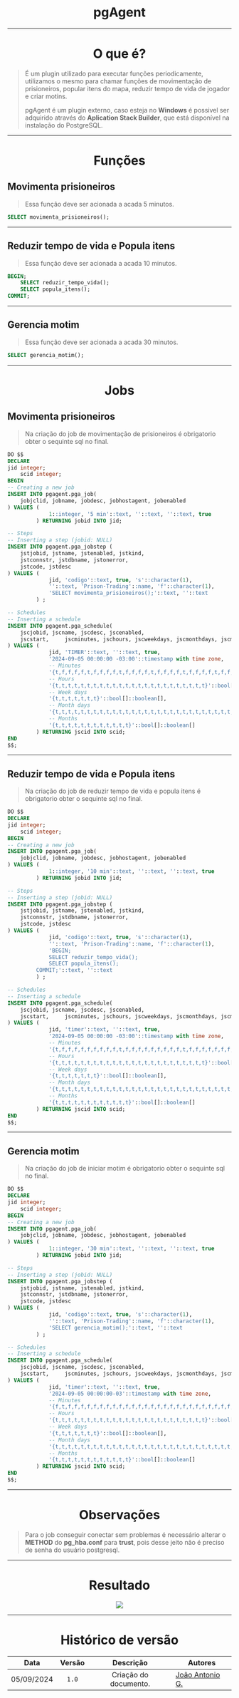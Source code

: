 <center>

# pgAgent

</center>

---

<CENTER>

# O que é?

</CENTER>

> É um plugin utilizado para executar funções periodicamente, utilizamos o mesmo para chamar funções de movimentação de prisioneiros,
> popular itens do mapa, reduzir tempo de vida de jogador e criar motins.
> 
> pgAgent é um plugin externo, caso esteja no **Windows** é possivel ser adquirido através do **Aplication Stack Builder**, que está disponível
> na instalação do PostgreSQL.

---

<center>

# Funções

</center>

## Movimenta prisioneiros

> Essa função deve ser acionada a acada 5 minutos.

````sql
SELECT movimenta_prisioneiros();
````

---

## Reduzir tempo de vida e Popula itens

> Essa função deve ser acionada a acada 10 minutos.

````sql
BEGIN;
    SELECT reduzir_tempo_vida();
    SELECT popula_itens();
COMMIT;
````

---

## Gerencia motim

> Essa função deve ser acionada a acada 30 minutos.

````sql
SELECT gerencia_motim();
````

---
<center>

# Jobs

</center>

## Movimenta prisioneiros

> Na criação do job de movimentação de prisioneiros é obrigatorio obter o sequinte sql no final.

````sql
DO $$
DECLARE
jid integer;
    scid integer;
BEGIN
-- Creating a new job
INSERT INTO pgagent.pga_job(
    jobjclid, jobname, jobdesc, jobhostagent, jobenabled
) VALUES (
             1::integer, '5 min'::text, ''::text, ''::text, true
         ) RETURNING jobid INTO jid;

-- Steps
-- Inserting a step (jobid: NULL)
INSERT INTO pgagent.pga_jobstep (
    jstjobid, jstname, jstenabled, jstkind,
    jstconnstr, jstdbname, jstonerror,
    jstcode, jstdesc
) VALUES (
             jid, 'codigo'::text, true, 's'::character(1),
             ''::text, 'Prison-Trading'::name, 'f'::character(1),
             'SELECT movimenta_prisioneiros();'::text, ''::text
         ) ;

-- Schedules
-- Inserting a schedule
INSERT INTO pgagent.pga_schedule(
    jscjobid, jscname, jscdesc, jscenabled,
    jscstart,     jscminutes, jschours, jscweekdays, jscmonthdays, jscmonths
) VALUES (
             jid, 'TIMER'::text, ''::text, true,
             '2024-09-05 00:00:00 -03:00'::timestamp with time zone,
             -- Minutes
             '{t,f,f,f,f,t,f,f,f,f,t,f,f,f,f,t,f,f,f,f,t,f,f,f,f,t,f,f,f,f,t,f,f,f,f,t,f,f,f,f,t,f,f,f,f,t,f,f,f,f,t,f,f,f,f,t,f,f,f,f}'::bool[]::boolean[],
             -- Hours
             '{t,t,t,t,t,t,t,t,t,t,t,t,t,t,t,t,t,t,t,t,t,t,t,t}'::bool[]::boolean[],
             -- Week days
             '{t,t,t,t,t,t,t}'::bool[]::boolean[],
             -- Month days
             '{t,t,t,t,t,t,t,t,t,t,t,t,t,t,t,t,t,t,t,t,t,t,t,t,t,t,t,t,t,t,t,t}'::bool[]::boolean[],
             -- Months
             '{t,t,t,t,t,t,t,t,t,t,t,t}'::bool[]::boolean[]
         ) RETURNING jscid INTO scid;
END
$$;
````

---

## Reduzir tempo de vida e Popula itens

> Na criação do job de reduzir tempo de vida e popula itens é obrigatorio obter o sequinte sql no final.

````sql
DO $$
DECLARE
jid integer;
    scid integer;
BEGIN
-- Creating a new job
INSERT INTO pgagent.pga_job(
    jobjclid, jobname, jobdesc, jobhostagent, jobenabled
) VALUES (
             1::integer, '10 min'::text, ''::text, ''::text, true
         ) RETURNING jobid INTO jid;

-- Steps
-- Inserting a step (jobid: NULL)
INSERT INTO pgagent.pga_jobstep (
    jstjobid, jstname, jstenabled, jstkind,
    jstconnstr, jstdbname, jstonerror,
    jstcode, jstdesc
) VALUES (
             jid, 'codigo'::text, true, 's'::character(1),
             ''::text, 'Prison-Trading'::name, 'f'::character(1),
             'BEGIN; 
             SELECT reduzir_tempo_vida();
             SELECT popula_itens();
         COMMIT;'::text, ''::text
         ) ;

-- Schedules
-- Inserting a schedule
INSERT INTO pgagent.pga_schedule(
    jscjobid, jscname, jscdesc, jscenabled,
    jscstart,     jscminutes, jschours, jscweekdays, jscmonthdays, jscmonths
) VALUES (
             jid, 'timer'::text, ''::text, true,
             '2024-09-05 00:00:00 -03:00'::timestamp with time zone,
             -- Minutes
             '{t,f,f,f,f,f,f,f,f,f,t,f,f,f,f,f,f,f,f,f,t,f,f,f,f,f,f,f,f,f,t,f,f,f,f,f,f,f,f,f,t,f,f,f,f,f,f,f,f,f,t,f,f,f,f,f,f,f,f,f}'::bool[]::boolean[],
             -- Hours
             '{t,t,t,t,t,t,t,t,t,t,t,t,t,t,t,t,t,t,t,t,t,t,t,t}'::bool[]::boolean[],
             -- Week days
             '{t,t,t,t,t,t,t}'::bool[]::boolean[],
             -- Month days
             '{t,t,t,t,t,t,t,t,t,t,t,t,t,t,t,t,t,t,t,t,t,t,t,t,t,t,t,t,t,t,t,t}'::bool[]::boolean[],
             -- Months
             '{t,t,t,t,t,t,t,t,t,t,t,t}'::bool[]::boolean[]
         ) RETURNING jscid INTO scid;
END
$$;
````

---

## Gerencia motim

> Na criação do job de iniciar motim é obrigatorio obter o sequinte sql no final.

````sql
DO $$
DECLARE
jid integer;
    scid integer;
BEGIN
-- Creating a new job
INSERT INTO pgagent.pga_job(
    jobjclid, jobname, jobdesc, jobhostagent, jobenabled
) VALUES (
             1::integer, '30 min'::text, ''::text, ''::text, true
         ) RETURNING jobid INTO jid;

-- Steps
-- Inserting a step (jobid: NULL)
INSERT INTO pgagent.pga_jobstep (
    jstjobid, jstname, jstenabled, jstkind,
    jstconnstr, jstdbname, jstonerror,
    jstcode, jstdesc
) VALUES (
             jid, 'codigo'::text, true, 's'::character(1),
             ''::text, 'Prison-Trading'::name, 'f'::character(1),
             'SELECT gerencia_motim();'::text, ''::text
         ) ;

-- Schedules
-- Inserting a schedule
INSERT INTO pgagent.pga_schedule(
    jscjobid, jscname, jscdesc, jscenabled,
    jscstart,     jscminutes, jschours, jscweekdays, jscmonthdays, jscmonths
) VALUES (
             jid, 'timer'::text, ''::text, true,
             '2024-09-05 00:00:00-03'::timestamp with time zone,
             -- Minutes
             '{f,t,f,f,f,f,f,f,f,f,f,f,f,f,f,f,f,f,f,f,f,f,f,f,f,f,f,f,f,f,f,t,f,f,f,f,f,f,f,f,f,f,f,f,f,f,f,f,f,f,f,f,f,f,f,f,f,f,f,f}'::bool[]::boolean[],
             -- Hours
             '{t,t,t,t,t,t,t,t,t,t,t,t,t,t,t,t,t,t,t,t,t,t,t,t}'::bool[]::boolean[],
             -- Week days
             '{t,t,t,t,t,t,t}'::bool[]::boolean[],
             -- Month days
             '{t,t,t,t,t,t,t,t,t,t,t,t,t,t,t,t,t,t,t,t,t,t,t,t,t,t,t,t,t,t,t,t}'::bool[]::boolean[],
             -- Months
             '{t,t,t,t,t,t,t,t,t,t,t,t}'::bool[]::boolean[]
         ) RETURNING jscid INTO scid;
END
$$;
````

---
<center>

# Observações

</center>

> Para o job conseguir conectar sem problemas é necessário alterar o **METHOD** do **pg_hba.conf** para **trust**, 
> pois desse jeito não é preciso de senha do usuário postgresql.

---
<center>

# Resultado

</center>

<div align="center">
<div align="center"><img src= "https://raw.githubusercontent.com/SBD1/2024.1-Prison-Trading/Pages/docs/assets/pgagent.png?raw=true"/></div>
</div>

---
<center>

# Histórico de versão

</center>

<div style="margin: 0 auto; width: fit-content;">

|    Data    | Versão |       Descrição       | Autores                                          |
|:----------:|:------:|:---------------------:|--------------------------------------------------|
| 05/09/2024 | `1.0`  | Criação do documento. | [João Antonio G.](https://github.com/joaoseisei) |

</div>
